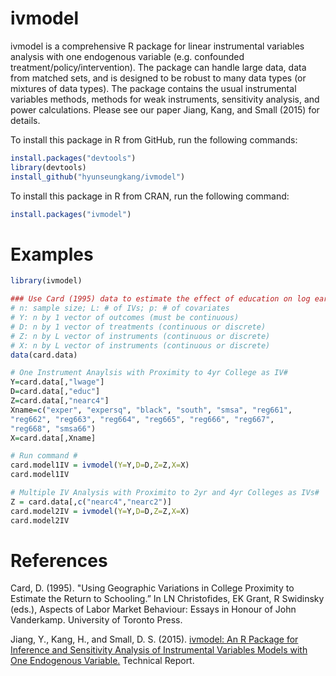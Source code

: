 # ivmodel

ivmodel is a comprehensive R package for linear instrumental variables analysis with one endogenous variable (e.g. confounded treatment/policy/intervention). The package can handle large data, data from matched sets, and is designed to be robust to many data types (or mixtures of data types). The package contains the usual instrumental variables methods, methods for weak instruments, sensitivity analysis, and power calculations. Please see our paper Jiang, Kang, and Small (2015) for details. 

To install this package in R from GitHub, run the following commands:

```R
install.packages("devtools")
library(devtools) 
install_github("hyunseungkang/ivmodel")
```

To install this package in R from CRAN, run the following command:

```R
install.packages("ivmodel")
```

# Examples

```R
library(ivmodel)

### Use Card (1995) data to estimate the effect of education on log earnings ###
# n: sample size; L: # of IVs; p: # of covariates 
# Y: n by 1 vector of outcomes (must be continuous)
# D: n by 1 vector of treatments (continuous or discrete)
# Z: n by L vector of instruments (continuous or discrete)
# X: n by L vector of instruments (continuous or discrete)
data(card.data)

# One Instrument Anaylsis with Proximity to 4yr College as IV#
Y=card.data[,"lwage"]
D=card.data[,"educ"] 
Z=card.data[,"nearc4"]
Xname=c("exper", "expersq", "black", "south", "smsa", "reg661",
"reg662", "reg663", "reg664", "reg665", "reg666", "reg667",
"reg668", "smsa66")
X=card.data[,Xname]

# Run command #
card.model1IV = ivmodel(Y=Y,D=D,Z=Z,X=X)
card.model1IV

# Multiple IV Analysis with Proximito to 2yr and 4yr Colleges as IVs#
Z = card.data[,c("nearc4","nearc2")]
card.model2IV = ivmodel(Y=Y,D=D,Z=Z,X=X)
card.model2IV
```

# References 
Card, D. (1995). "Using Geographic Variations in College Proximity to Estimate the Return
to Schooling.” In LN Christofides, EK Grant, R Swidinsky (eds.), Aspects of Labor Market
Behaviour: Essays in Honour of John Vanderkamp. University of Toronto Press. 

Jiang, Y., Kang, H., and Small, D. S. (2015). <a href="http://www.stanford.edu/~hskang/ivmodel.pdf">ivmodel: An R Package for Inference and Sensitivity Analysis of Instrumental Variables Models with One Endogenous Variable.</a> Technical Report.

